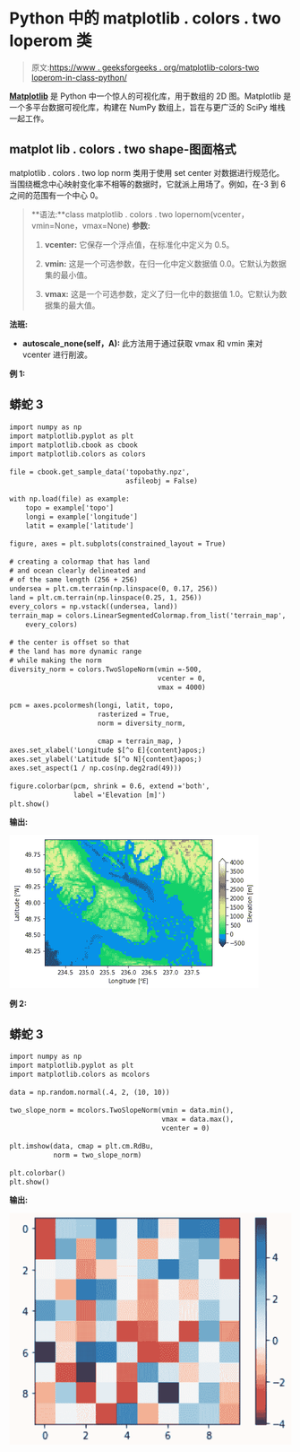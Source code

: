 # Python 中的 matplotlib . colors . two loperom 类

> 原文:[https://www . geeksforgeeks . org/matplotlib-colors-two loperom-in-class-python/](https://www.geeksforgeeks.org/matplotlib-colors-twoslopenorm-class-in-python/)

[**Matplotlib**](https://www.geeksforgeeks.org/python-matplotlib-an-overview/) 是 Python 中一个惊人的可视化库，用于数组的 2D 图。Matplotlib 是一个多平台数据可视化库，构建在 NumPy 数组上，旨在与更广泛的 SciPy 堆栈一起工作。

## matplot lib . colors . two shape-图面格式

matplotlib . colors . two lop norm 类用于使用 set center 对数据进行规范化。当围绕概念中心映射变化率不相等的数据时，它就派上用场了。例如，在-3 到 6 之间的范围有一个中心 0。

> **语法:**class matplotlib . colors . two lopernom(vcenter，vmin=None，vmax=None)
> **参数:**
> 
> 1.  **vcenter:** 它保存一个浮点值，在标准化中定义为 0.5。
>     
> 2.  **vmin:** 这是一个可选参数，在归一化中定义数据值 0.0。它默认为数据集的最小值。
>     
> 3.  **vmax:** 这是一个可选参数，定义了归一化中的数据值 1.0。它默认为数据集的最大值。

**法班:**

*   **autoscale_none(self，A):** 此方法用于通过获取 vmax 和 vmin 来对 vcenter 进行削波。

**例 1:**

## 蟒蛇 3

```
import numpy as np
import matplotlib.pyplot as plt
import matplotlib.cbook as cbook
import matplotlib.colors as colors

file = cbook.get_sample_data('topobathy.npz',
                             asfileobj = False)

with np.load(file) as example:
    topo = example['topo']
    longi = example['longitude']
    latit = example['latitude']

figure, axes = plt.subplots(constrained_layout = True)

# creating a colormap that has land
# and ocean clearly delineated and
# of the same length (256 + 256)
undersea = plt.cm.terrain(np.linspace(0, 0.17, 256))
land = plt.cm.terrain(np.linspace(0.25, 1, 256))
every_colors = np.vstack((undersea, land))
terrain_map = colors.LinearSegmentedColormap.from_list('terrain_map',
    every_colors)

# the center is offset so that
# the land has more dynamic range
# while making the norm
diversity_norm = colors.TwoSlopeNorm(vmin =-500,
                                     vcenter = 0,
                                     vmax = 4000)

pcm = axes.pcolormesh(longi, latit, topo,
                      rasterized = True,
                      norm = diversity_norm,

                      cmap = terrain_map, )
axes.set_xlabel('Longitude $[^o E]{content}apos;)
axes.set_ylabel('Latitude $[^o N]{content}apos;)
axes.set_aspect(1 / np.cos(np.deg2rad(49)))

figure.colorbar(pcm, shrink = 0.6, extend ='both',
                label ='Elevation [m]')
plt.show()
```

**输出:**

![](img/1a30f28cc0c217761b731117c3d16784.png)

**例 2:**

## 蟒蛇 3

```
import numpy as np
import matplotlib.pyplot as plt
import matplotlib.colors as mcolors

data = np.random.normal(.4, 2, (10, 10))

two_slope_norm = mcolors.TwoSlopeNorm(vmin = data.min(),
                                      vmax = data.max(),
                                      vcenter = 0)

plt.imshow(data, cmap = plt.cm.RdBu,
           norm = two_slope_norm)

plt.colorbar()
plt.show()
```

**输出:**

![](img/d2a60147f8ddbc4b882666ce9a698d38.png)